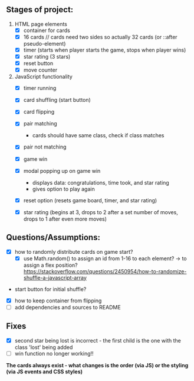 ## Stages of project:

1. HTML page elements    
    - [x] container for cards
    - [x] 16 cards // cards need two sides  so actually 32 cards (or ::after pseudo-element)
    - [x] timer (starts when player starts the game, stops when player wins)
    - [x] star rating (3 stars)
    - [x] reset button
    - [x] move counter
1. JavaScript functionality
    - [x] timer running
    - [x] card shuffling (start button)
    - [x] card flipping
    - [x] pair matching
        - cards should have same class, check if class matches
    - [x] pair not matching
    - [x] game win
    - [x] modal popping up on game win
        - displays data: congratulations, time took, and star rating
        - gives option to play again
    - [x] reset option (resets game board, timer, and star rating)
    - [x] star rating (begins at 3, drops to 2 after a set number of moves, drops to 1 after even more moves)


## Questions/Assumptions:
- [x] how to randomly distribute cards on game start?
    - [x] use Math.random() to assign an id from 1-16 to each element? -> to assign a flex position?
     https://stackoverflow.com/questions/2450954/how-to-randomize-shuffle-a-javascript-array
- start button for initial shuffle?
- [x] how to keep container from flipping
- [ ] add dependencies and sources to README

## Fixes
- [x] second star being lost is incorrect - the first child is the one with the class 'lost' being added
- [ ] win function no longer working!!

**The cards always exist - what changes is the order (via JS) or the styling (via JS events and CSS styles)**
